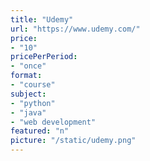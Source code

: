 ```yaml
---
title: "Udemy"
url: "https://www.udemy.com/"
price: 
- "10"
pricePerPeriod: 
- "once"
format: 
- "course"
subject: 
- "python"
- "java"
- "web development"
featured: "n"
picture: "/static/udemy.png"
---
```

